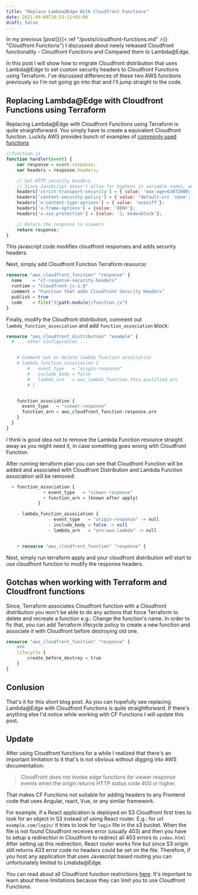 ```yaml
---
title: "Replace Lambda@Edge With Cloudfront Functions"
date: 2021-09-09T16:53:11+03:00
draft: false
---
```


In my previous [post]({{< ref "/posts/cloudfront-functions.md" >}} "Cloudfront Functions") I discussed about newly released Cloudfront functionality - Cloudfront Functions and Compared them to Lambda@Edge.

In this post I will show how to migrate Cloudfront distribution that uses Lambda@Edge to  set custom security headers to Cloudfront Functions using Terraform. I've discussed differences of these two AWS functions previously so I'm not going go into that and I'll jump straight to the code.

## Replacing Lambda@Edge with Cloudfront Functions using Terraform

Replacing Lambda@Edge with Cloudfront Functions using Terraform is quite straightforward.
You simply have to create a equivalent Cloudfront function. Luckily AWS provides bunch of examples of [commonly used functions](https://docs.aws.amazon.com/AmazonCloudFront/latest/DeveloperGuide/functions-example-code.html)

```js
//function.js
function handler(event) {
    var response = event.response;
    var headers = response.headers;

    // Set HTTP security headers
    // Since JavaScript doesn't allow for hyphens in variable names, we use the dict["key"] notation
    headers['strict-transport-security'] = { value: 'max-age=63072000; includeSubdomains; preload'};
    headers['content-security-policy'] = { value: "default-src 'none'; img-src 'self'; script-src 'self'; style-src 'self'; object-src 'none'"};
    headers['x-content-type-options'] = { value: 'nosniff'};
    headers['x-frame-options'] = {value: 'DENY'};
    headers['x-xss-protection'] = {value: '1; mode=block'};

    // Return the response to viewers
    return response;
}
```
This javascript code modifies cloudfront responses and adds security headers.

Next, simply add Cloudfront Function Terraform resource:

```Terraform
resource "aws_cloudfront_function" "response" {
  name    = "cf-response-security-headers"
  runtime = "cloudfront-js-1.0"
  comment = "Function that adds Cloudfront Security Headers"
  publish = true
  code    = file("${path.module}/function.js")
}
```

Finally, modify the Cloudfront distribution, comment out `lambda_function_association` and add `function_association` block:

```Terraform
resource "aws_cloudfront_distribution" "example" {
  # ... other configuration ...


    # Comment out or delete lambda function association
    # lambda_function_association {
        #   event_type   = "origin-response"
        #   include_body = false
        #   lambda_arn   = aws_lambda_function.this.qualified_arn
        # }


    function_association {
      event_type   = "viewer-response"
      function_arn = aws_cloudfront_function.response.arn
    }
  }
}
```

I think is good idea not to remove the Lambda Function resource straight away as you might need it, in case something goes wrong with Cloudfront Function.

After running terraform plan you can see that Cloudfront Function will be added and associated with Cloudfront Distribution and Lambda Function association will be removed:

```Terraform
  + function_association {
              + event_type   = "viewer-response"
              + function_arn = (known after apply)
            }

    - lambda_function_association {
                - event_type   = "origin-response" -> null
                - include_body = false -> null
                - lambda_arn   = "arn:aws:lambda" -> null


    + resource "aws_cloudfront_function" "response" {
```

Next, simply run terraform apply and your cloudfront distribution will start to use cloudfront function to modify the response headers.

## Gotchas when working with Terraform and Cloudfront functions

Since, Terraform associates Cloudfront function with a Cloudfront distribution you won't be able to do any actions that force Terraform to delete and recreate a function e.g.: Change the function's name. In order to fix that, you can add Terraform lifecycle policy to create a new function and associate it with Cloudfront before destroying old one.


```Terraform
resource "aws_cloudfront_function" "response" {
    ###
    lifecycle {
        create_before_destroy = true
    }
}
```

## Conlusion

That's it for this short blog post. As you can hopefully see replacing Lambda@Edge with Cloudfront Functions is quite straightforward. If there's anything else I'd notice while working with CF Functions I will update this post.

## Update

After using Cloudfront functions for a while I realized that there's an important limitation to it that's is not obvious without digging into AWS documentation:
>CloudFront does not invoke edge functions for viewer response events when the origin returns HTTP status code 400 or higher.

That makes CF Functions not suitable for adding headers to  any Frontend code that uses Angular, react, Vue, or any similar framework.

For example, if a React application is deployed on S3 Cloudfront first tries to look for an object in S3 instead of using React router. E.g.: for url `example.com/login/` it tries to look for `login` file in the s3 bucket. When the file is not found Cloudfront receives error (usually 403) and then you have to setup a redirection in Cloudfront to redirect all 403 errors to `index.html`  After setting up this redirection, React router works fine but since S3 origin still returns 403 error code no headers could be set on the file.
Therefore, if you host any application that uses Javascript based routing you can unfortunately limited to Lmabda@Edge.


You can read about all Cloudfront function restrictions [here](https://docs.aws.amazon.com/AmazonCloudFront/latest/DeveloperGuide/edge-functions-restrictions.html#edge-function-restrictions-all). It's important to learn about these limitations because they can limit you to use Cloudfront Functions.
